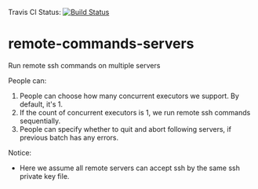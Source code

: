 Travis CI Status: [![Build Status](https://travis-ci.org/DennyZhang/remote-commands-servers.svg?branch=master)](https://travis-ci.org/DennyZhang/remote-commands-servers)

# remote-commands-servers
Run remote ssh commands on multiple servers

People can:
1. People can choose how many concurrent executors we support. By default, it's 1.
2. If the count of concurrent executors is 1, we run remote ssh commands sequentially.
3. People can specify whether to quit and abort following servers, if previous batch has any errors.

Notice:
- Here we assume all remote servers can accept ssh by the same ssh private key file.
